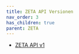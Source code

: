 ```yaml
---
title: ZETA API Versionen
nav_order: 3
has_children: true
parent: ZETA
---
```


- [ZETA API v1](https://gematik.github.io/ZETA/docs/api/v1/)
